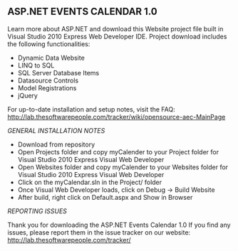 ASP.NET EVENTS CALENDAR 1.0
-------
Learn more about ASP.NET and download this Website project file built in Visual Studio 2010 Express Web Developer IDE. 
Project download includes the following functionalities:
* Dynamic Data Website
* LINQ to SQL
* SQL Server Database Items
* Datasource Controls
* Model Registrations
* jQuery

For up-to-date installation and setup notes, visit the FAQ:
http://lab.thesoftwarepeople.com/tracker/wiki/opensource-aec-MainPage


*GENERAL INSTALLATION NOTES*

- Download from repository
- Open Projects folder and copy myCalender to your Project folder for Visual Studio 2010 Express Visual Web Developer
- Open Websites folder and copy myCalender to your Websites folder for Visual Studio 2010 Express Visual Web Developer
- Click on the myCalendar.sln in the Project/ folder
- Once Visual Web Developer loads, click on Debug -> Build Website
- After build, right click on Default.aspx and Show in Browser

*REPORTING ISSUES*

Thank you for downloading the ASP.NET Events Calendar 1.0
If you find any issues, please report them in the issue tracker on our website:
http://lab.thesoftwarepeople.com/tracker/
